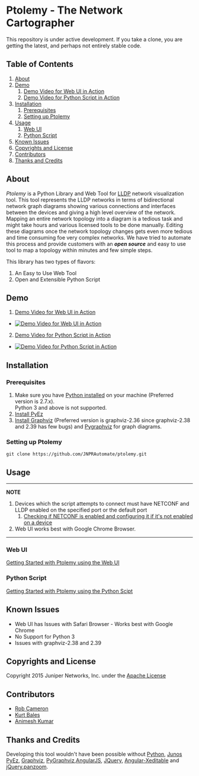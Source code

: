 # Ptolemy - The Network Cartographer

This repository is under active development.  If you take a clone, you are getting the latest, and perhaps not entirely stable code.

## Table of Contents
1. [About](#about)
2. [Demo](#demo)
   1. [Demo Video for Web UI in Action](https://www.youtube.com/watch?v=IGhx69Q5ado)
   2. [Demo Video for Python Script in Action]()
3. [Installation](#installation)
   1. [Prerequisites](#prerequisites)
   2. [Setting up Ptolemy](#setting-up-ptolemy)
4. [Usage](#usage)
   1. [Web UI](#web-ui)
   2. [Python Script](#python-script)
5. [Known Issues](#known-issues)
6. [Copyrights and License](#copyrights-and-license)
7. [Contributors](#contributors)
8. [Thanks and Credits](#thanks-and-credits)

## About

_Ptolemy_ is a Python Library and Web Tool for [LLDP](https://en.wikipedia.org/wiki/Link_Layer_Discovery_Protocol) network visualization tool. This tool represents the LLDP networks in terms of bidirectional network graph diagrams showing various connections and interfaces between the devices and giving a high level overview of the network. Mapping an entire network topology into a diagram is a tedious task and might take hours and various licensed tools to be done manually. Editing these diagrams once the network topology changes gets even more tedious and time consuming foe very complex networks. We have tried to automate this process and provide customers with an ***open source*** and easy to use tool to map a topology within minutes and few simple steps.

This library has two types of flavors:
 1. An Easy to Use Web Tool
 2. Open and Extensible Python Script

## Demo
1. [Demo Video for Web UI in Action](https://www.youtube.com/watch?v=IGhx69Q5ado)
  * [![Demo Video for Web UI in Action](http://img.youtube.com/vi/IGhx69Q5ado/0.jpg)](https://www.youtube.com/watch?v=IGhx69Q5ado)
2. [Demo Video for Python Script in Action](https://www.youtube.com/watch?v=lgxYMwbHvXA)
  * [![Demo Video for Python Script in Action](https://www.youtube.com/watch?v=lgxYMwbHvXA/0.jpg)](https://www.youtube.com/watch?v=lgxYMwbHvXA)

## Installation

### Prerequisites
1) Make sure you have [Python installed](https://wiki.python.org/moin/BeginnersGuide/Download) on your machine (Preferred version is 2.7.x). <br/>
  Python 3 and above is not supported.<br/>
2) [Install PyEz](https://techwiki.juniper.net/Automation_Scripting/010_Getting_Started_and_Reference/Junos_PyEZ/Installation)	
3) [Install Graphviz](http://www.graphviz.org/Download..php) (Preferred version is graphviz-2.36 since graphviz-2.38 and 2.39 has few bugs) and [Pygraphviz](http://pygraphviz.github.io/documentation/pygraphviz-1.3rc1/install.html) for graph diagrams.<br/>

### Setting up Ptolemy

```
git clone https://github.com/JNPRAutomate/ptolemy.git
```
	

## Usage

***
__NOTE__
 1. Devices which the script attempts to connect must have NETCONF and LLDP enabled on the specified port or the default port
    1. [Checking if NETCONF is enabled and configuring it if it's not enabled on a device](http://www.juniper.net/techpubs/en_US/junos-pyez1.0/topics/task/troubleshooting/junos-pyez-connection-errors-troubleshooting.html)
 2. Web UI works best with Google Chrome Browser.
 
***

### Web UI

[Getting Started with Ptolemy using the Web UI](USAGE-WEB.md)


### Python Script 

[Getting Started with Ptolemy using the Python Scipt](USAGE-SCRIPT.md)


## Known Issues
- Web UI has Issues with Safari Browser - Works best with Google Chrome
- No Support for Python 3
- Issues with graphviz-2.38 and 2.39

## Copyrights and License

Copyright 2015 Juniper Networks, Inc. under the [Apache License](LICENSE)
  
## Contributors
	
  - [Rob Cameron](https://github.com/RobWC)
  - [Kurt Bales](https://github.com/kwbales)
  - [Animesh Kumar](https://github.com/animesh-kumar)

## Thanks and Credits

Developing this tool wouldn't have been possible without [Python](https://www.python.org), [Junos PyEz](https://github.com/Juniper/py-junos-eznc), [Graphviz](http://www.graphviz.org), [PyGraphviz](http://pygraphviz.github.io),[AngularJS](https://angularjs.org), [JQuery](https://jquery.com), [Angular-Xeditable](http://vitalets.github.io/angular-xeditable/) and [jQuery.panzoom](http://timmywil.github.io/jquery.panzoom/).


